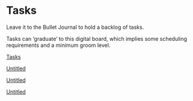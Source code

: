 # Tasks

Leave it to the Bullet Journal to hold a backlog of tasks.

Tasks can ‘graduate’ to this digital board, which implies some scheduling requirements and a minimum groom level.

[Tasks](Tasks%20986a0f80fc0244be985c465f4cb5ebe5.csv)

[Untitled](Untitled%20f41ede6fd9ae424eb6cfca9c1b9b1263.csv)

[Untitled](Untitled%20d15c1762cddc488695346d6530da3408.csv)

[Untitled](Untitled%20b2d306ae175842c38b9744368a430082.csv)

[](Untitled%2057cf171736014761b92fec7da109f284.md)